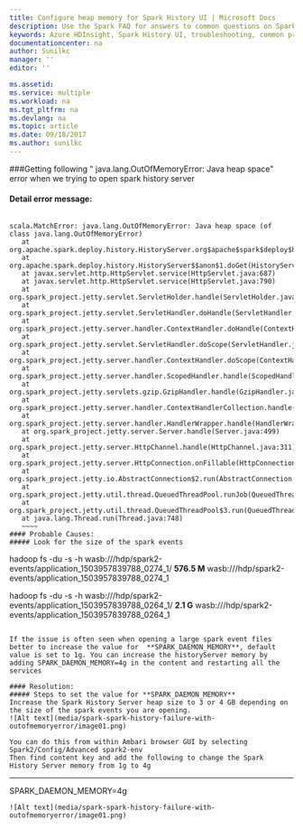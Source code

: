 ```yaml
---
title: Configure heap memory for Spark History UI | Microsoft Docs
description: Use the Spark FAQ for answers to common questions on Spark on Azure HDInsight platform.
keywords: Azure HDInsight, Spark History UI, troubleshooting, common problems
documentationcenter: na
author: Sunilkc
manager: ''
editor: ''

ms.assetid:
ms.service: multiple
ms.workload: na
ms.tgt_pltfrm: na
ms.devlang: na
ms.topic: article
ms.date: 09/18/2017
ms.author: sunilkc
---
```




###Getting following " java.lang.OutOfMemoryError: Java heap space" error when we trying to open spark history server 

 #### Detail error message:
 ~~~~
 
scala.MatchError: java.lang.OutOfMemoryError: Java heap space (of class java.lang.OutOfMemoryError)
	at org.apache.spark.deploy.history.HistoryServer.org$apache$spark$deploy$history$HistoryServer$$loadAppUi(HistoryServer.scala:230)
	at org.apache.spark.deploy.history.HistoryServer$$anon$1.doGet(HistoryServer.scala:86)
	at javax.servlet.http.HttpServlet.service(HttpServlet.java:687)
	at javax.servlet.http.HttpServlet.service(HttpServlet.java:790)
	at org.spark_project.jetty.servlet.ServletHolder.handle(ServletHolder.java:812)
	at org.spark_project.jetty.servlet.ServletHandler.doHandle(ServletHandler.java:587)
	at org.spark_project.jetty.server.handler.ContextHandler.doHandle(ContextHandler.java:1127)
	at org.spark_project.jetty.servlet.ServletHandler.doScope(ServletHandler.java:515)
	at org.spark_project.jetty.server.handler.ContextHandler.doScope(ContextHandler.java:1061)
	at org.spark_project.jetty.server.handler.ScopedHandler.handle(ScopedHandler.java:141)
	at org.spark_project.jetty.servlets.gzip.GzipHandler.handle(GzipHandler.java:529)
	at org.spark_project.jetty.server.handler.ContextHandlerCollection.handle(ContextHandlerCollection.java:215)
	at org.spark_project.jetty.server.handler.HandlerWrapper.handle(HandlerWrapper.java:97)
	at org.spark_project.jetty.server.Server.handle(Server.java:499)
	at org.spark_project.jetty.server.HttpChannel.handle(HttpChannel.java:311)
	at org.spark_project.jetty.server.HttpConnection.onFillable(HttpConnection.java:257)
	at org.spark_project.jetty.io.AbstractConnection$2.run(AbstractConnection.java:544)
	at org.spark_project.jetty.util.thread.QueuedThreadPool.runJob(QueuedThreadPool.java:635)
	at org.spark_project.jetty.util.thread.QueuedThreadPool$3.run(QueuedThreadPool.java:555)
	at java.lang.Thread.run(Thread.java:748)
	~~~~
#### Probable Causes:
##### Look for the size of the spark events
~~~~
hadoop fs -du -s -h wasb:///hdp/spark2-events/application_1503957839788_0274_1/
**576.5 M**  wasb:///hdp/spark2-events/application_1503957839788_0274_1

hadoop fs -du -s -h wasb:///hdp/spark2-events/application_1503957839788_0264_1/
**2.1 G**  wasb:///hdp/spark2-events/application_1503957839788_0264_1
~~~~

If the issue is often seen when opening a large spark event files better to increase the value for  **SPARK_DAEMON_MEMORY**, default value is set to 1g. You can increase the historyServer memory by adding SPARK_DAEMON_MEMORY=4g in the content and restarting all the services

#### Resolution:
##### Steps to set the value for **SPARK_DAEMON_MEMORY**
Increase the Spark History Server heap size to 3 or 4 GB depending on the size of the spark events you are opening.  
![Alt text](media/spark-spark-history-failure-with-outofmemoryerror/image01.png)

You can do this from within Ambari browser GUI by selecting Spark2/Config/Advanced spark2-env
Then find content key and add the following to change the Spark History Server memory from 1g to 4g
~~~~


----------


SPARK_DAEMON_MEMORY=4g
~~~~
![Alt text](media/spark-spark-history-failure-with-outofmemoryerror/image01.png)



